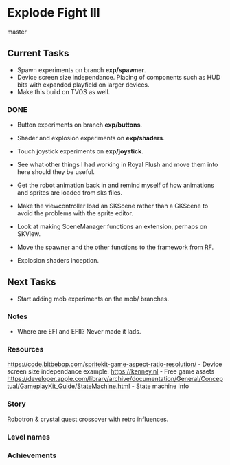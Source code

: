 # Explode Fight III
master

## Current Tasks
- Spawn experiments on branch __exp/spawner__.
- Device screen size independance. Placing of components such as HUD bits with expanded playfield on larger devices.
- Make this build on TVOS as well.

### DONE
- Button experiments on branch __exp/buttons__.
- Shader and explosion experiments on __exp/shaders__.
- Touch joystick experiments on __exp/joystick__.

- See what other things I had working in Royal Flush and move them into here should they be useful.
- Get the robot animation back in and remind myself of how animations and sprites are loaded from sks files.
- Make the viewcontroller load an SKScene rather than a GKScene to avoid the problems with the sprite editor.
- Look at making SceneManager functions an extension, perhaps on SKView.
- Move the spawner and the other functions to the framework from RF.
- Explosion shaders inception.

## Next Tasks
- Start adding mob experiments on the mob/ branches.

### Notes
- Where are EFI and EFII? Never made it lads.

### Resources
https://code.bitbebop.com/spritekit-game-aspect-ratio-resolution/ - Device screen size independance example.
https://kenney.nl - Free game assets  
https://developer.apple.com/library/archive/documentation/General/Conceptual/GameplayKit_Guide/StateMachine.html - State machine info  

### Story
Robotron & crystal quest crossover with retro influences.

### Level names

### Achievements
